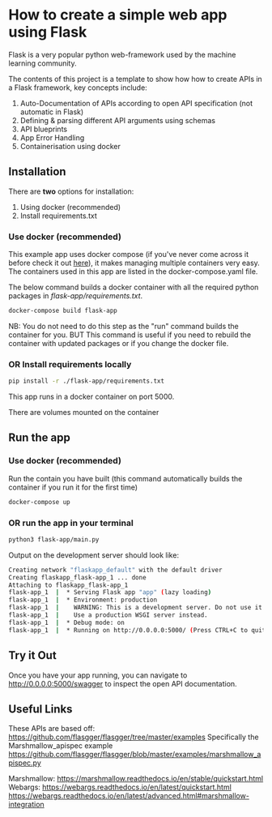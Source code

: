 # How to create a simple web app using Flask

Flask is a very popular python web-framework used by the machine learning community. 

The contents of this project is a template to show how how to create APIs in a Flask framework, key concepts include: 
1) Auto-Documentation of APIs according to open API specification (not automatic in Flask)
2) Defining & parsing different API arguments using schemas 
3) API blueprints
3) App Error Handling
4) Containerisation using docker

## Installation

There are **two** options for installation:
1. Using docker (recommended)
2. Install requirements.txt 

### Use docker (recommended)
This example app uses docker compose (if you've never come across it before check it out [here](https://docs.docker.com/compose/)), it makes managing multiple containers very easy. The containers used in this app are listed in the docker-compose.yaml file. 

The below command builds a docker container with all the required python packages in *flask-app/requirements.txt*. 
```bash
docker-compose build flask-app
```
NB: You do not need to do this step as the "run" command builds the container for you. BUT This command is useful if you need to rebuild the container with updated packages or if you change the docker file. 


### OR Install requirements locally
```bash
pip install -r ./flask-app/requirements.txt
```
This app runs in a docker container on port 5000. 

There are volumes mounted on the container

## Run the app
### Use docker (recommended)
Run the contain you have built (this command automatically builds the container if you run it for the first time) 
```bash
docker-compose up
```

### OR run the app in your terminal
```bash
python3 flask-app/main.py
```


Output on the development server should look like: 

```bash
Creating network "flaskapp_default" with the default driver
Creating flaskapp_flask-app_1 ... done
Attaching to flaskapp_flask-app_1
flask-app_1  |  * Serving Flask app "app" (lazy loading)
flask-app_1  |  * Environment: production
flask-app_1  |    WARNING: This is a development server. Do not use it in a production deployment.
flask-app_1  |    Use a production WSGI server instead.
flask-app_1  |  * Debug mode: on
flask-app_1  |  * Running on http://0.0.0.0:5000/ (Press CTRL+C to quit)
```
## Try it Out

Once you have your app running, you can navigate to http://0.0.0.0:5000/swagger to inspect the open API documentation. 

## Useful Links

These APIs are based off: https://github.com/flasgger/flasgger/tree/master/examples
Specifically the Marshmallow_apispec example 
https://github.com/flasgger/flasgger/blob/master/examples/marshmallow_apispec.py

Marshmallow: https://marshmallow.readthedocs.io/en/stable/quickstart.html
Webargs: https://webargs.readthedocs.io/en/latest/quickstart.html
https://webargs.readthedocs.io/en/latest/advanced.html#marshmallow-integration

